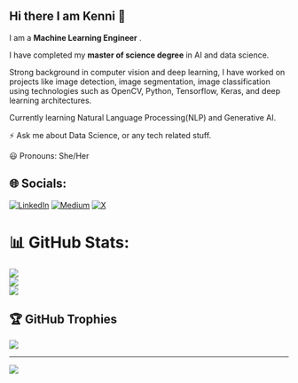 ## Hi there I am Kenni 👋

I am a **Machine Learning Engineer** .

I have completed my **master of science degree** in AI and data science.

Strong background in computer vision and deep learning, I have worked on projects like image detection, image segmentation, image classification using technologies such as OpenCV, Python, Tensorflow, Keras, and deep learning architectures.

Currently learning Natural Language Processing(NLP) and Generative AI.

⚡ Ask me about Data Science, or any tech related stuff.

😃 Pronouns: She/Her

## 🌐 Socials:
[![LinkedIn](https://img.shields.io/badge/LinkedIn-%230077B5.svg?logo=linkedin&logoColor=white)](https://linkedin.com/in/kennikonate) [![Medium](https://img.shields.io/badge/Medium-12100E?logo=medium&logoColor=white)](https://medium.com/@kennikonate) [![X](https://img.shields.io/badge/X-black.svg?logo=X&logoColor=white)](https://x.com/eng_kenni) 
# 📊 GitHub Stats:
![](https://github-readme-stats.vercel.app/api?username=engkenni&theme=dark&hide_border=false&include_all_commits=false&count_private=false)<br/>
![](https://github-readme-streak-stats.herokuapp.com/?user=engkenni&theme=dark&hide_border=false)<br/>
![](https://github-readme-stats.vercel.app/api/top-langs/?username=engkenni&theme=dark&hide_border=false&include_all_commits=false&count_private=false&layout=compact)

## 🏆 GitHub Trophies
![](https://github-profile-trophy.vercel.app/?username=engkenni&theme=radical&no-frame=false&no-bg=true&margin-w=4)

---
[![](https://visitcount.itsvg.in/api?id=engkenni&icon=0&color=0)](https://visitcount.itsvg.in)

<!-- Proudly created with GPRM ( https://gprm.itsvg.in ) -->
